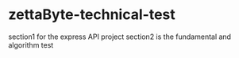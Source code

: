 # zettaByte-technical-test

section1 for the express API project
section2 is the fundamental and algorithm test
